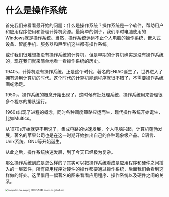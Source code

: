 # 什么是操作系统

首先我们来看看最开始的问题：什么是操作系统？操作系统是一个软件，帮助用户和应用程序使用和管理计算机资源。最简单的例子，我们平时电脑使用的Windows就是操作系统。当然，操作系统远远不止个人电脑的操作系统，嵌入式设备、智能手机、服务器和巨型机这些都有操作系统。

或许我们很难想象没有操作系统的计算机，但是早期的计算机确实是没有操作系统的，现在我们就来简单地看一看操作系统的历史。

1940s，计算机没有操作系统，正是这个时代，著名的ENIAC诞生了，世界进入了拥有通用计算机的时代。这个时代的计算机能跑程序就很不错了，不需要操作系统画蛇添足。

1950s，操作系统的概念开始出现了，这时候有批处理系统，操作系统用来管理很多个程序的排队运行。

1960s出现了进程的概念，同时各种调度策略应运而生，现代操作系统开始诞生，比如Multics。

从1970s开始就更不用说了，集成电路的快速发展，个人电脑兴起，计算机蓬勃发展，著名的苹果公司也是在这一时期开始推出自己的各种现象级产品。C语言、Unix系统、GNU等开始诞生。

从此之后，操作系统快速发展，到了今天已经极为复杂。

那么操作系统到底是怎么样的？其实可以把操作系统看成是应用程序和硬件之间插入的一层软件，所有应用程序对硬件的操作都要通过操作系统，后面我们会看到这样做的好处。这里借用一幅著名的图来看看应用程序、操作系统以及硬件之间的关系。

<img src="https://rcore-os.github.io/rCore-Tutorial-Book-v3/_images/computer-hw-sw.png" alt="computer-hw-sw.png (1032×534) (rcore-os.github.io)" style="zoom: 50%;" />

